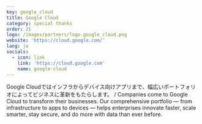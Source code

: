 ```yaml
---
key: google_cloud
title: Google Cloud
category: special thanks
order: 21
logo: /images/partners/logo-google_cloud.png
website: 'https://cloud.google.com/'
lang: ja
socials:
  - icon: link
    link: 'https://cloud.google.com'
    name: google-cloud
---
```

Google Cloudではインフラからデバイス向けアプリまで、幅広いポートフォリオによってビジネスに革新をもたらします。 / Companies come to Google Cloud to transform their businesses. Our comprehensive portfolio — from infrastructure to apps to devices — helps enterprises innovate faster, scale smarter, stay secure, and do more with data than ever before.
